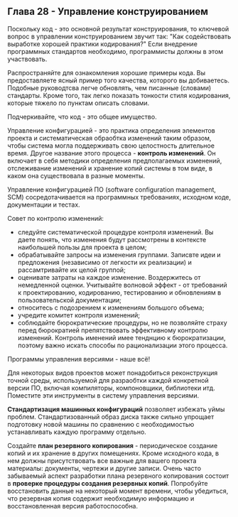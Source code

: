 ## Глава 28 - Управление конструированием

Поскольку код - это основной результат конструирования, то ключевой вопрос в управлении конструированием звучит так: "Как содействовать выработке хорошей практики кодирования?" Если внедрение программных стандартов необходимо, программисты должны в этом участвовать.

Распространяйте для ознакомления хорошие примеры кода. Вы предоставляете ясный пример того качества, которого вы добиваетесь. Подобные руководтсва легче обновлять, чем писанные (словами) стандарты. Кроме того, так легко показать тонкости стиля кодирования, которые тяжело по пунктам описать словами.

Подчеркивайте, что код - это общее имущество.

Управление конфигурацией - это практика определения элементов проекта и систематическая обраобтка изменений таким образом, чтобы система могла поддерживать свою целостность длительное время. Другое название этого процесса - **контроль изменений**. Он включает в себя методики определения предполагаемых изменений, отслеживание изменений и хранение копий системы в том виде, в каком она существовала в разные моменты.

Управление конфигурацией ПО (software configuration management, SCM) сосредотачивается на программных требованиях, исходном коде, документации и тестах.

Совет по контролю изменений:
- следуйте систематической процедуре контроля изменений. Вы даете понять, что изменения будут рассмотрены в контексте наибольшей пользы для проекта в целом;
- обрабатывайте запросы на изменения группами. Записвте идеи и предложения (независимо от легкости их реализации) и рассамтривайте их целой группой;
- оценивате затраты на каждое изменение. Воздержитесь от немедленной оценки. Учитывайте волновой эффект - от требований к проектированию, кодированию, тестированию и обновлениям в пользовательской документации;
- относитесь с подозрением к изменениям большого объема;
- учредите комитет контроля изменений;
- соблюдайте бюрократические процедуры, но не позволяйте страху перед бюрократией препятствовать эффективному контролю изменений. Контроль именений имее тенднцию к бюрократизации, поэтому важно искать способы по рационализации этого процесса. 

Программы управления версиями - наше всё!

Для некоторых видов проектов может понадобиться реконструкция точной среды, используемой для разраобтки каждой конкретной версии ПО, включая компиляторы, компоновщики, библиотеки итд. Поместите эти инструменты в систему управления версиями.

**Стандартизация машинных конфигураций** позволяет избежать уймы проблем. Стандартизованный образ диска также сильно упрощает подготовку новой машины по сравнению с необходимостью устанавливать каждую программу отдельно.

Создайте **план резервного копирования** - периодическое создание копий и их хранение в других помещениях. Кроме исходного кода, в нем должны присутствовать все важные для вашего проекта материалы: документы, чертежи и другие записи. Очень часто забываемый аспект разработки плана резервного копирования состоит в **проверке процедуры создания резервных копий**. Попробуйте восстановить данные на некоторый момент времени, чтобы убедиться, что резервная копия содержит необходимую информацию и восстановленная версия работоспособна.